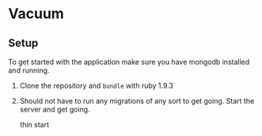 Vacuum
============

Setup
-----------

To get started with the application make sure you have mongodb installed and running.

1) Clone the repository and `bundle` with ruby 1.9.3
2) Should not have to run any migrations of any sort to get going. Start the server and get going.

	thin start


